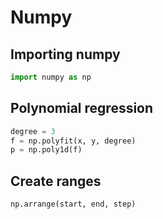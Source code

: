 # Numpy

## Importing numpy

```py
import numpy as np
```

## Polynomial regression

```py
degree = 3
f = np.polyfit(x, y, degree)
p = np.poly1d(f)
```


## Create ranges

```py
np.arrange(start, end, step)
```